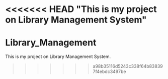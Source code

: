 <<<<<<< HEAD
"This is my project on Library Management System"
=======
# Library_Management
This is my project on Library Management System.
>>>>>>> a98b35116d5243c338f64b838397f4ebdc3497be
